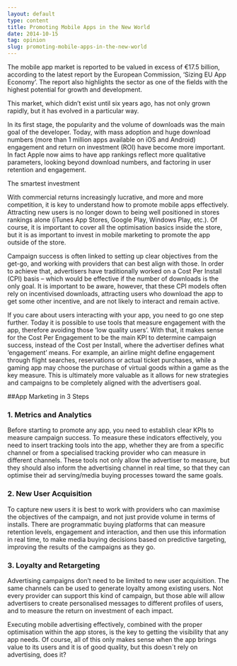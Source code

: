```yaml
---
layout: default
type: content
title: Promoting Mobile Apps in the New World
date: 2014-10-15
tag: opinion
slug: promoting-mobile-apps-in-the-new-world
---
```


The mobile app market is reported to be valued in excess of €17.5 billion, according to the latest report by the European Commission, ‘Sizing EU App Economy’. The report also highlights the sector as one of the fields with the highest potential for growth and development.

This market, which didn&#8217;t exist until six years ago, has not only grown rapidly, but it has evolved in a particular way.

In its first stage, the popularity and the volume of downloads was the main goal of the developer. Today, with mass adoption and huge download numbers (more than 1 million apps available on iOS and Android) engagement and return on investment (ROI) have become more important. In fact Apple now aims to have app rankings reflect more qualitative parameters, looking beyond download numbers, and factoring in user retention and engagement.

The smartest investment

With commercial returns increasingly lucrative, and more and more competition, it is key to understand how to promote mobile apps effectively. Attracting new users is no longer down to being well positioned in stores rankings alone (iTunes App Stores, Google Play, Windows Play, etc.). Of course, it is important to cover all the optimisation basics inside the store, but it is as important to invest in mobile marketing to promote the app outside of the store.

Campaign success is often linked to setting up clear objectives from the get-go, and working with providers that can best align with those. In order to achieve that, advertisers have traditionally worked on a Cost Per Install (CPI) basis – which would be effective if the number of downloads is the only goal. It is important to be aware, however, that these CPI models often rely on incentivised downloads, attracting users who download the app to get some other incentive, and are not likely to interact and remain active.

If you care about users interacting with your app, you need to go one step further. Today it is possible to use tools that measure engagement with the app, therefore avoiding those ‘low quality users’. With that, it makes sense for the Cost Per Engagement to be the main KPI to determine campaign success, instead of the Cost per Install, where the advertiser defines what ‘engagement’ means. For example, an airline might define engagement through flight searches, reservations or actual ticket purchases, while a gaming app may choose the purchase of virtual goods within a game as the key measure. This is ultimately more valuable as it allows for new strategies and campaigns to be completely aligned with the advertisers goal.

##App Marketing in 3 Steps

### 1. Metrics and Analytics
Before starting to promote any app, you need to establish clear KPIs to measure campaign success. To measure these indicators effectively, you need to insert tracking tools into the app, whether they are from a specific channel or from a specialised tracking provider who can measure in different channels. These tools not only allow the advertiser to measure, but they should also inform the advertising channel in real time, so that they can optimise their ad serving/media buying processes toward the same goals.

### 2. New User Acquisition
To capture new users it is best to work with providers who can maximise the objectives of the campaign, and not just provide volume in terms of installs. There are programmatic buying platforms that can measure retention levels, engagement and interaction, and then use this information in real time, to make media buying decisions based on predictive targeting, improving the results of the campaigns as they go.

### 3. Loyalty and Retargeting
Advertising campaigns don&#8217;t need to be limited to new user acquisition. The same channels can be used to generate loyalty among existing users. Not every provider can support this kind of campaign, but those able will allow advertisers to create personalised messages to different profiles of users, and to measure the return on investment of each impact.

Executing mobile advertising effectively, combined with the proper optimisation within the app stores, is the key to getting the visibility that any app needs. Of course, all of this only makes sense when the app brings value to its users and it is of good quality, but this doesn´t rely on advertising, does it?
